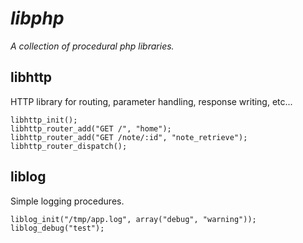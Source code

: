 # *libphp*
*A collection of procedural php libraries.*

## libhttp
HTTP library for routing, parameter handling, response writing, etc...
```
libhttp_init();
libhttp_router_add("GET /", "home");
libhttp_router_add("GET /note/:id", "note_retrieve");
libhttp_router_dispatch();
```

## liblog
Simple logging procedures.
```
liblog_init("/tmp/app.log", array("debug", "warning"));
liblog_debug("test");
```
